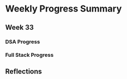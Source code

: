 # Weekly Progress Summary  

## Week 33

### **DSA Progress**  

### **Full Stack Progress**

## **Reflections**
